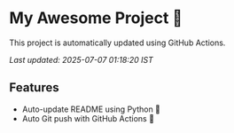# My Awesome Project 🚀

This project is automatically updated using GitHub Actions.

_Last updated: 2025-07-07 01:18:20 IST_

## Features
- Auto-update README using Python 🐍
- Auto Git push with GitHub Actions 🤖
